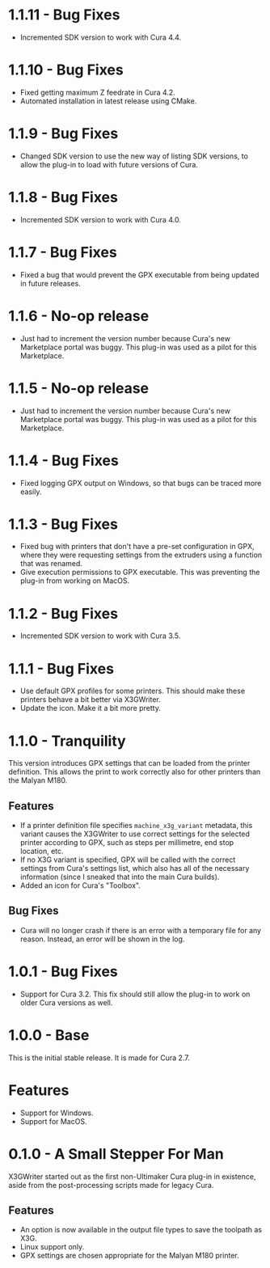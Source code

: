 1.1.11 - Bug Fixes
====
* Incremented SDK version to work with Cura 4.4.

1.1.10 - Bug Fixes
====
* Fixed getting maximum Z feedrate in Cura 4.2.
* Automated installation in latest release using CMake.

1.1.9 - Bug Fixes
====
* Changed SDK version to use the new way of listing SDK versions, to allow the plug-in to load with future versions of Cura.

1.1.8 - Bug Fixes
====
* Incremented SDK version to work with Cura 4.0.

1.1.7 - Bug Fixes
====
* Fixed a bug that would prevent the GPX executable from being updated in future releases.

1.1.6 - No-op release
====
* Just had to increment the version number because Cura's new Marketplace portal was buggy. This plug-in was used as a pilot for this Marketplace.

1.1.5 - No-op release
====
* Just had to increment the version number because Cura's new Marketplace portal was buggy. This plug-in was used as a pilot for this Marketplace.

1.1.4 - Bug Fixes
====
* Fixed logging GPX output on Windows, so that bugs can be traced more easily.

1.1.3 - Bug Fixes
====
* Fixed bug with printers that don't have a pre-set configuration in GPX, where they were requesting settings from the extruders using a function that was renamed.
* Give execution permissions to GPX executable. This was preventing the plug-in from working on MacOS.

1.1.2 - Bug Fixes
====
* Incremented SDK version to work with Cura 3.5.

1.1.1 - Bug Fixes
====
* Use default GPX profiles for some printers. This should make these printers behave a bit better via X3GWriter.
* Update the icon. Make it a bit more pretty.

1.1.0 - Tranquility
====
This version introduces GPX settings that can be loaded from the printer definition. This allows the print to work correctly also for other printers than the Malyan M180.

Features
----
* If a printer definition file specifies `machine_x3g_variant` metadata, this variant causes the X3GWriter to use correct settings for the selected printer according to GPX, such as steps per millimetre, end stop location, etc.
* If no X3G variant is specified, GPX will be called with the correct settings from Cura's settings list, which also has all of the necessary information (since I sneaked that into the main Cura builds).
* Added an icon for Cura's "Toolbox".

Bug Fixes
----
* Cura will no longer crash if there is an error with a temporary file for any reason. Instead, an error will be shown in the log.

1.0.1 - Bug Fixes
====
* Support for Cura 3.2. This fix should still allow the plug-in to work on older Cura versions as well.

1.0.0 - Base
====
This is the initial stable release. It is made for Cura 2.7.

Features
====
* Support for Windows.
* Support for MacOS.

0.1.0 - A Small Stepper For Man
====
X3GWriter started out as the first non-Ultimaker Cura plug-in in existence, aside from the post-processing scripts made for legacy Cura.

Features
----
* An option is now available in the output file types to save the toolpath as X3G.
* Linux support only.
* GPX settings are chosen appropriate for the Malyan M180 printer.